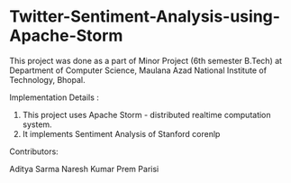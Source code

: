 # Twitter-Sentiment-Analysis-using-Apache-Storm

This project was done as a part of Minor Project (6th semester B.Tech) at Department of Computer Science, Maulana Azad National Institute of Technology, Bhopal.

Implementation Details :

1. This project uses Apache Storm - distributed realtime computation system.
2. It implements Sentiment Analysis of Stanford corenlp

Contributors:

Aditya Sarma 
Naresh Kumar
Prem Parisi
